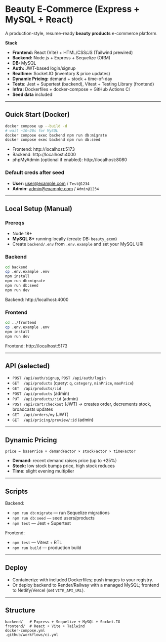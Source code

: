 # Beauty E‑Commerce (Express + MySQL + React)

A production-style, resume-ready **beauty products** e-commerce platform.

**Stack**
- **Frontend:** React (Vite) + HTML/CSS/JS (Tailwind prewired)
- **Backend:** Node.js + Express + Sequelize (ORM)
- **DB:** MySQL
- **Auth:** JWT-based login/signup
- **Realtime:** Socket.IO (inventory & price updates)
- **Dynamic Pricing:** demand + stock + time-of-day
- **Tests:** Jest + Supertest (backend), Vitest + Testing Library (frontend)
- **Infra:** Dockerfiles + docker-compose + GitHub Actions CI
- **Seed data** included

---

## Quick Start (Docker)
```bash
docker compose up --build -d
# wait ~10–20s for MySQL
docker compose exec backend npm run db:migrate
docker compose exec backend npm run db:seed
```
- Frontend: http://localhost:5173
- Backend:  http://localhost:4000
- phpMyAdmin (optional if enabled): http://localhost:8080

### Default creds after seed
- **User:** user@example.com / `Test@1234`
- **Admin:** admin@example.com / `Admin@1234`

---

## Local Setup (Manual)
### Prereqs
- Node 18+
- **MySQL 8+** running locally (create DB: `beauty_ecom`)
- Create `backend/.env` from `.env.example` and set your MySQL URI

### Backend
```bash
cd backend
cp .env.example .env
npm install
npm run db:migrate
npm run db:seed
npm run dev
```
Backend: http://localhost:4000

### Frontend
```bash
cd ../frontend
cp .env.example .env
npm install
npm run dev
```
Frontend: http://localhost:5173

---

## API (selected)
- `POST /api/auth/signup`, `POST /api/auth/login`
- `GET  /api/products` (query: `q`, `category`, `minPrice`, `maxPrice`)
- `GET  /api/products/:id`
- `POST /api/products` (admin)
- `PUT  /api/products/:id` (admin)
- `POST /api/cart/checkout` (JWT) → creates order, decrements stock, broadcasts updates
- `GET  /api/orders/my` (JWT)
- `GET  /api/pricing/preview/:id` (admin)

---

## Dynamic Pricing
`price = basePrice × demandFactor × stockFactor × timeFactor`
- **Demand:** recent demand raises price (up to +25%)
- **Stock:** low stock bumps price, high stock reduces
- **Time:** slight evening multiplier

---

## Scripts
Backend:
- `npm run db:migrate` — run Sequelize migrations
- `npm run db:seed` — seed users/products
- `npm test` — Jest + Supertest

Frontend:
- `npm test` — Vitest + RTL
- `npm run build` — production build

---

## Deploy
- Containerize with included Dockerfiles; push images to your registry.
- Or deploy backend to Render/Railway with a managed MySQL; frontend to Netlify/Vercel (set `VITE_API_URL`).

---

## Structure
```
backend/   # Express + Sequelize + MySQL + Socket.IO
frontend/  # React + Vite + Tailwind
docker-compose.yml
.github/workflows/ci.yml
```
